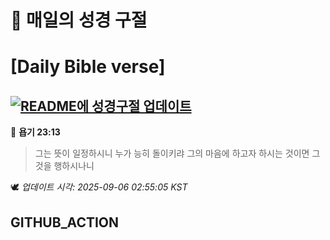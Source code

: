 # 🙏 매일의 성경 구절
# [Daily Bible verse]
## [![README에 성경구절 업데이트](https://github.com/DONGSUKA/first_test/actions/workflows/update-readme-bible.yml/badge.svg)](https://github.com/DONGSUKA/first_test/actions/workflows/update-readme-bible.yml)
<!-- START_BIBLE_VERSE -->
📖 **욥기 23:13**
> 그는 뜻이 일정하시니 누가 능히 돌이키랴 그의 마음에 하고자 하시는 것이면 그것을 행하시나니

🕊️ _업데이트 시각: 2025-09-06 02:55:05 KST_
  <!-- END_BIBLE_VERSE -->
## GITHUB_ACTION
